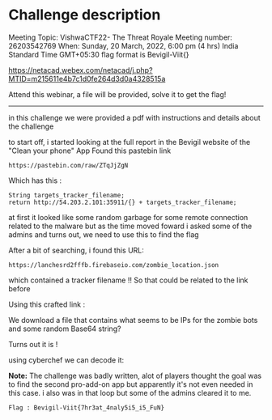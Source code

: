 # Challenge description

Meeting Topic: VishwaCTF22- The Threat Royale Meeting number: 26203542769 When: Sunday, 20 March, 2022, 6:00 pm (4 hrs) India Standard Time GMT+05:30 flag format is Bevigil-Viit{}

https://netacad.webex.com/netacad/j.php?MTID=m215611e4b7c1d0fe264d3d0a4328515a

Attend this webinar, a file will be provided, solve it to get the flag!

-----------------------------------------------------------

in this challenge we were provided a pdf with instructions and details about the challenge



to start off, i started looking at the full report in the Bevigil website of the "Clean your phone" App 
Found this pastebin link 

``https://pastebin.com/raw/ZTqJjZgN ``

Which has this : 

``` 
String targets_tracker_filename;
return http://54.203.2.101:35911/{} + targets_tracker_filename; 
```

at first it looked like some random garbage for some remote connection related to the malware but 
as the time moved foward i asked some of the admins and turns out, we need to use this to find the flag

After a bit of searching, i found this URL:

```
https://lanchesrd2fffb.firebaseio.com/zombie_location.json 
```

which contained a tracker filename !! So that could be related to the link before

Using this crafted link :


We download a file that contains what seems to be IPs for the zombie bots and some random Base64 string?

Turns out it is ! 

using cyberchef we can decode it:



**Note:** The challenge was badly written, alot of players thought the goal was to find the second pro-add-on app but apparently it's not even needed in this case. i also was in that loop but some of the admins cleared it to me.

``` Flag : Bevigil-Viit{7hr3at_4naly5i5_i5_FuN} ```